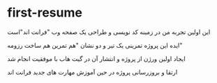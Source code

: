 # first-resume
این اولین تجربه من در زمینه کد نویسی و طراحی یک صفحه وب "فرانت اند"است

ایده این پروژه تمرینی یک تیر و دو نشان   "هم تمرین هم ساخت رزومه"

ایجاد اولین ورژن از  پروژه و انتشار آن در گیت هاب با موفقیت انجام شد

ارتقا و بروزرسانی  پروژه در حین آموزش مهارت های جدید فرانت اند
